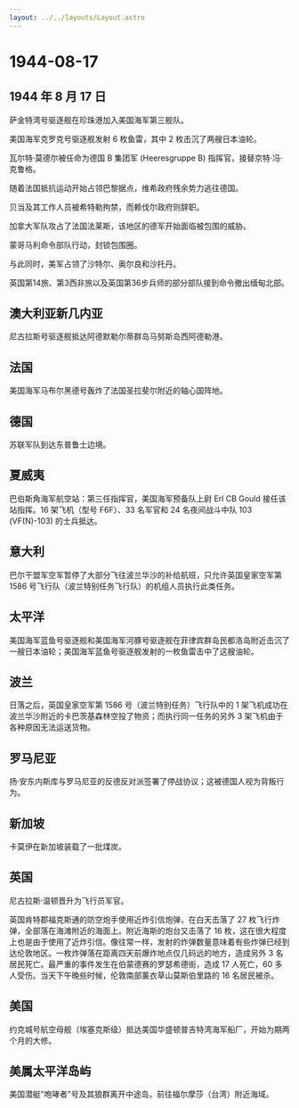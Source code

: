 ```yaml
---
layout: ../../layouts/Layout.astro
---
```


# 1944-08-17

## 1944 年 8 月 17 日

萨金特湾号驱逐舰在珍珠港加入美国海军第三舰队。

美国海军克罗克号驱逐舰发射 6 枚鱼雷，其中 2 枚击沉了两艘日本油轮。

瓦尔特·莫德尔被任命为德国 B 集团军 (Heeresgruppe B)
指挥官，接替京特·冯·克鲁格。

随着法国抵抗运动开始占领巴黎据点，维希政府残余势力逃往德国。

贝当及其工作人员被希特勒拘禁，而赖伐尔政府则辞职。

加拿大军队攻占了法国法莱斯，该地区的德军开始面临被包围的威胁。

蒙哥马利命令部队行动，封锁包围圈。

与此同时，美军占领了沙特尔、奥尔良和沙托丹。

英国第14旅、第3西非旅以及英国第36步兵师的部分部队接到命令撤出缅甸北部。

## 澳大利亚新几内亚

尼古拉斯号驱逐舰抵达阿德默勒尔蒂群岛马努斯岛西阿德勒港。

## 法国

美国海军马布尔黑德号轰炸了法国圣拉斐尔附近的轴心国阵地。

## 德国

苏联军队到达东普鲁士边境。

## 夏威夷

巴伯斯角海军航空站：第三任指挥官，美国海军预备队上尉 Erl CB Gould
接任该站指挥。16 架飞机（型号 F6F）、33 名军官和 24 名夜间战斗中队 103
(VF(N)-103) 的士兵抵达。

## 意大利

巴尔干盟军空军暂停了大部分飞往波兰华沙的补给航班，只允许英国皇家空军第
1586 号飞行队（波兰特别任务飞行队）的机组人员执行此类任务。

## 太平洋

美国海军蓝鱼号驱逐舰和美国海军河豚号驱逐舰在菲律宾群岛民都洛岛附近击沉了一艘日本油轮；美国海军蓝鱼号驱逐舰发射的一枚鱼雷击中了这艘油轮。

## 波兰

日落之后，英国皇家空军第 1586 号（波兰特别任务）飞行队中的 1
架飞机成功在波兰华沙附近的卡巴茨基森林空投了物资；而执行同一任务的另外 3
架飞机由于各种原因无法运送货物。

## 罗马尼亚

扬·安东内斯库与罗马尼亚的反德反对派签署了停战协议；这被德国人视为背叛行为。

## 新加坡

卡莫伊在新加坡装载了一批煤炭。

## 英国

尼古拉斯·温顿晋升为飞行员军官。

英国肯特郡福克斯通的防空炮手使用近炸引信炮弹，在白天击落了 27
枚飞行炸弹，全部落在海滩附近的海面上。附近海斯的炮台又击落了 16
枚，这在很大程度上也是由于使用了近炸引信。像往常一样，发射的炸弹数量意味着有些炸弹已经到达伦敦地区。一枚炸弹落在距离四天前爆炸地点仅几码远的地方，造成另外
3 名居民死亡。最严重的事件发生在伯蒙德赛的罗瑟希德街，造成 17 人死亡，60
多人受伤。当天下午晚些时候，伦敦南部薰衣草山莫斯伯里路的 16 名居民被杀。

## 美国

约克城号航空母舰（埃塞克斯级）抵达美国华盛顿普吉特湾海军船厂，开始为期两个月的大修。

## 美属太平洋岛屿

美国潜艇"咆哮者"号及其狼群离开中途岛，前往福尔摩莎（台湾）附近海域。